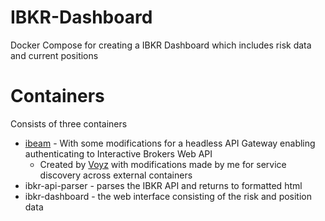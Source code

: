 # IBKR-Dashboard
Docker Compose for creating a IBKR Dashboard which includes risk data and current positions

# Containers
Consists of three containers
* [ibeam](https://github.com/Voyz/ibeam) - With some modifications for a headless API Gateway enabling authenticating to Interactive Brokers Web API
  * Created by [Voyz](https://github.com/Voyz) with modifications made by me for service discovery across external containers
* ibkr-api-parser - parses the IBKR API and returns to formatted html
* ibkr-dashboard - the web interface consisting of the risk and position data
